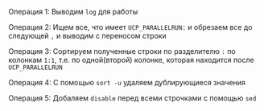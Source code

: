 Операция 1: Выводим `log` для работы
 
Операция 2: Ищем все, что имеет `UCP_PARALLELRUN:` и обрезаем все до следующей `,` и выводим с переносом строки

Операция 3: Сортируем полученные строки по разделителю `:` по колонкам `1:1`, т.е. по одной(второй) колонке, которая находится после `UCP_PARALLELRUN`

Операция 4: С помощью `sort -u` удаляем дублирующиеся значения

Операция 5: Добаляем `disable` перед всеми строчками с помощью `sed`
